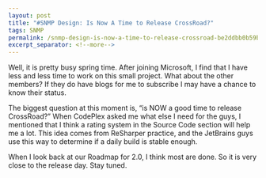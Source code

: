 ```yaml
---
layout: post
title: "#SNMP Design: Is Now A Time to Release CrossRoad?"
tags: SNMP
permalink: /snmp-design-is-now-a-time-to-release-crossroad-be2ddbb0b59b
excerpt_separator: <!--more-->
---
```

Well, it is pretty busy spring time. After joining Microsoft, I find that I have less and less time to work on this small project. What about the other members? If they do have blogs for me to subscribe I may have a chance to know their status.

The biggest question at this moment is, “is NOW a good time to release CrossRoad?” When CodePlex asked me what else I need for the guys, I mentioned that I think a rating system in the Source Code section will help me a lot. This idea comes from ReSharper practice, and the JetBrains guys use this way to determine if a daily build is stable enough.

When I look back at our Roadmap for 2.0, I think most are done. So it is very close to the release day. Stay tuned.
<!--more-->